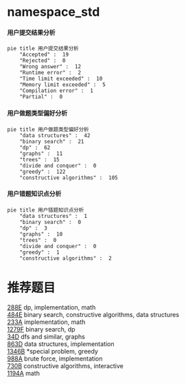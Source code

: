 # namespace_std

<!-- tabs:start -->



#### **用户提交结果分析**

```mermaid
pie title 用户提交结果分析
    "Accepted" :  19
    "Rejected" :  0
    "Wrong answer" :  12
    "Runtime error" :  2
    "Time limit exceeded" :  10
    "Memory limit exceeded" :  5
    "Compilation error" :  1
    "Partial" :  0
```

#### **用户做题类型偏好分析**

```mermaid
pie title 用户做题类型偏好分析
    "data structures" :  42
    "binary search" :  21
    "dp" :  62
    "graphs" :  11
    "trees" :  15
    "divide and conquer" :  0
    "greedy" :  122
    "constructive algorithms" :  105
```
#### **用户错题知识点分析**

```mermaid
pie title 用户错题知识点分析
    "data structures" :  1
    "binary search" :  0
    "dp" :  3
    "graphs" :  10
    "trees" :  0
    "divide and conquer" :  0
    "greedy" :  1
    "constructive algorithms" :  2
```



<!-- tabs:end -->
# 推荐题目
[288E](https://codeforces.com/contest/288/problem/E)		dp,
                        implementation,
                        math		  
[484E](https://codeforces.com/contest/484/problem/E)		binary search,
                        constructive algorithms,
                        data structures		  
[233A](https://codeforces.com/contest/233/problem/A)		implementation,
                        math		  
[1279F](https://codeforces.com/contest/1279/problem/F)		binary search,
                        dp		  
[34D](https://codeforces.com/contest/34/problem/D)		dfs and similar,
                        graphs		  
[863D](https://codeforces.com/contest/863/problem/D)		data structures,
                        implementation		  
[1346B](https://codeforces.com/contest/1346/problem/B)		*special problem,
                        greedy		  
[988A](https://codeforces.com/contest/988/problem/A)		brute force,
                        implementation		  
[730B](https://codeforces.com/contest/730/problem/B)		constructive algorithms,
                        interactive		  
[1194A](https://codeforces.com/contest/1194/problem/A)		math		  
